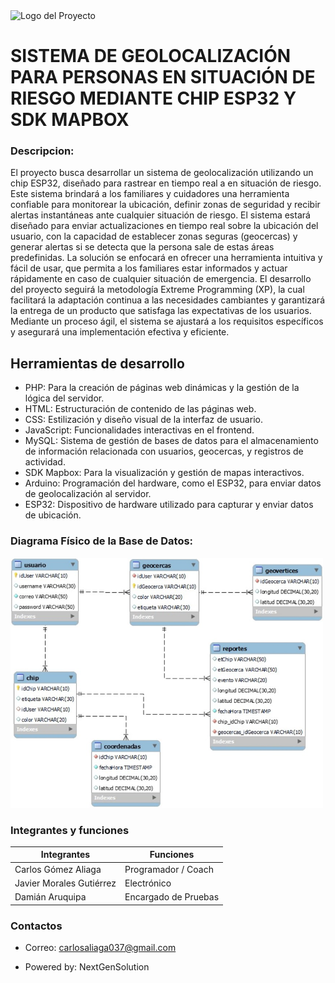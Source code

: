 <!-- AzusSafeGeolocation -->
<img src="Resources/imgs/ASGTLogo.png" alt="Logo del Proyecto" height="150" width="auto">

# SISTEMA DE GEOLOCALIZACIÓN PARA PERSONAS EN SITUACIÓN DE RIESGO MEDIANTE CHIP ESP32 Y SDK MAPBOX
### Descripcion:
El proyecto busca desarrollar un sistema de geolocalización utilizando un chip ESP32, diseñado para rastrear en tiempo real a en situación de riesgo. Este sistema brindará a los familiares y cuidadores una herramienta confiable para monitorear la ubicación, definir zonas de seguridad y recibir alertas instantáneas ante cualquier situación de riesgo. 
El sistema estará diseñado para enviar actualizaciones en tiempo real sobre la ubicación del usuario, con la capacidad de establecer zonas seguras (geocercas) y generar alertas si se detecta que la persona sale de estas áreas predefinidas. La solución se enfocará en ofrecer una herramienta intuitiva y fácil de usar, que permita a los familiares estar informados y actuar rápidamente en caso de cualquier situación de emergencia. 
El desarrollo del proyecto seguirá la metodología Extreme Programming (XP), la cual facilitará la adaptación continua a las necesidades cambiantes y garantizará la entrega de un producto que satisfaga las expectativas de los usuarios. Mediante un proceso ágil, el sistema se ajustará a los requisitos específicos y asegurará una implementación efectiva y eficiente. 
## Herramientas de desarrollo
- PHP: Para la creación de páginas web dinámicas y la gestión de la lógica del servidor.
- HTML: Estructuración de contenido de las páginas web.
- CSS: Estilización y diseño visual de la interfaz de usuario.
- JavaScript: Funcionalidades interactivas en el frontend.
- MySQL: Sistema de gestión de bases de datos para el almacenamiento de información relacionada con usuarios, geocercas, y registros de actividad.
- SDK Mapbox: Para la visualización y gestión de mapas interactivos.
- Arduino: Programación del hardware, como el ESP32, para enviar datos de geolocalización al servidor.
- ESP32: Dispositivo de hardware utilizado para capturar y enviar datos de ubicación.
### Diagrama Físico de la Base de Datos:
<img src="Resources/imgs/DBDiagrama.jfif" alt="Diagrama Físico" height="400" width="auto">

### Integrantes y funciones
| Integrantes  | Funciones    |
|--------------|--------------|
| Carlos Gómez Aliaga | Programador / Coach    |
| Javier Morales Gutiérrez | Electrónico    |
| Damián Aruquipa | Encargado de Pruebas    |
### Contactos
- Correo: carlosaliaga037@gmail.com

- Powered by: NextGenSolution
